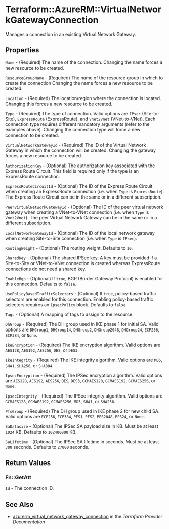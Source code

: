 # Terraform::AzureRM::VirtualNetworkGatewayConnection

Manages a connection in an existing Virtual Network Gateway.

## Properties

`Name` - (Required) The name of the connection. Changing the name forces a new resource to be created.

`ResourceGroupName` - (Required) The name of the resource group in which to create the connection Changing the name forces a new resource to be created.

`Location` - (Required) The location/region where the connection is located. Changing this forces a new resource to be created.

`Type` - (Required) The type of connection. Valid options are `IPsec` (Site-to-Site), `ExpressRoute` (ExpressRoute), and `Vnet2Vnet` (VNet-to-VNet). Each connection type requires different mandatory arguments (refer to the examples above). Changing the connection type will force a new connection to be created.

`VirtualNetworkGatewayId` - (Required) The ID of the Virtual Network Gateway in which the connection will be created. Changing the gateway forces a new resource to be created.

`AuthorizationKey` - (Optional) The authorization key associated with the Express Route Circuit. This field is required only if the type is an ExpressRoute connection.

`ExpressRouteCircuitId` - (Optional) The ID of the Express Route Circuit when creating an ExpressRoute connection (i.e. when `Type` is `ExpressRoute`). The Express Route Circuit can be in the same or in a different subscription.

`PeerVirtualNetworkGatewayId` - (Optional) The ID of the peer virtual network gateway when creating a VNet-to-VNet connection (i.e. when `Type` is `Vnet2Vnet`). The peer Virtual Network Gateway can be in the same or in a different subscription.

`LocalNetworkGatewayId` - (Optional) The ID of the local network gateway when creating Site-to-Site connection (i.e. when `Type` is `IPsec`).

`RoutingWeight` - (Optional) The routing weight. Defaults to `10`.

`SharedKey` - (Optional) The shared IPSec key. A key must be provided if a Site-to-Site or VNet-to-VNet connection is created whereas ExpressRoute connections do not need a shared key.

`EnableBgp` - (Optional) If `true`, BGP (Border Gateway Protocol) is enabled for this connection. Defaults to `false`.

`UsePolicyBasedTrafficSelectors` - (Optional) If `true`, policy-based traffic selectors are enabled for this connection. Enabling policy-based traffic selectors requires an `IpsecPolicy` block. Defaults to `false`.

`Tags` - (Optional) A mapping of tags to assign to the resource.

`DhGroup` - (Required) The DH group used in IKE phase 1 for initial SA. Valid options are `DHGroup1`, `DHGroup14`, `DHGroup2`, `DHGroup2048`, `DHGroup24`, `ECP256`, `ECP384`, or `None`.

`IkeEncryption` - (Required) The IKE encryption algorithm. Valid options are `AES128`, `AES192`, `AES256`, `DES`, or `DES3`.

`IkeIntegrity` - (Required) The IKE integrity algorithm. Valid options are `MD5`, `SHA1`, `SHA256`, or `SHA384`.

`IpsecEncryption` - (Required) The IPSec encryption algorithm. Valid options are `AES128`, `AES192`, `AES256`, `DES`, `DES3`, `GCMAES128`, `GCMAES192`, `GCMAES256`, or `None`.

`IpsecIntegrity` - (Required) The IPSec integrity algorithm. Valid options are `GCMAES128`, `GCMAES192`, `GCMAES256`, `MD5`, `SHA1`, or `SHA256`.

`PfsGroup` - (Required) The DH group used in IKE phase 2 for new child SA. Valid options are `ECP256`, `ECP384`, `PFS1`, `PFS2`, `PFS2048`, `PFS24`, or `None`.

`SaDatasize` - (Optional) The IPSec SA payload size in KB. Must be at least `1024` KB. Defaults to `102400000` KB.

`SaLifetime` - (Optional) The IPSec SA lifetime in seconds. Must be at least `300` seconds. Defaults to `27000` seconds.


## Return Values

### Fn::GetAtt

`Id` - The connection ID.

## See Also

* [azurerm_virtual_network_gateway_connection](https://www.terraform.io/docs/providers/azurerm/r/virtual_network_gateway_connection.html) in the _Terraform Provider Documentation_